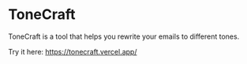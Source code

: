 # ToneCraft

ToneCraft is a tool that helps you rewrite your emails to different tones.

Try it here: https://tonecraft.vercel.app/
